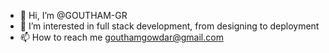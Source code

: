 - 👋 Hi, I’m @GOUTHAM-GR
- 👀 I’m interested in full stack development, from designing to deployment 
- 📫 How to reach me gouthamgowdar@gmail.com
<!---
GOUTHAM-GR/GOUTHAM-GR is a ✨ special ✨ repository because its `README.md` (this file) appears on your GitHub profile.
You can click the Preview link to take a look at your changes.
--->
